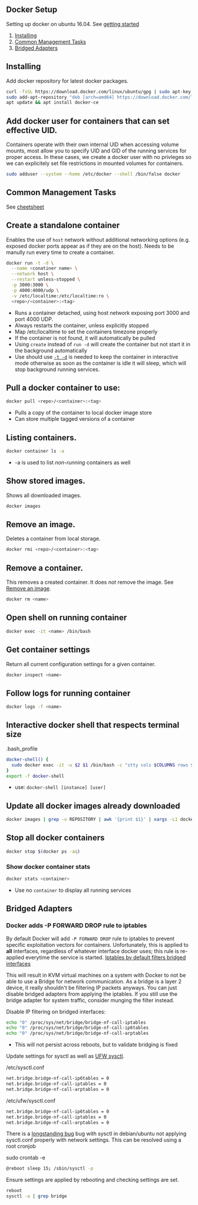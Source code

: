 Docker Setup
------------
Setting up docker on ubuntu 16.04. See [getting started][1]

1. [Installing](#installing)
1. [Common Management Tasks](#common-management-tasks)
1. [Bridged Adapters](#bridged-adapters)

Installing
----------
Add docker repository for latest docker packages.
```bash
curl -fsSL https://download.docker.com/linux/ubuntu/gpg | sudo apt-key add -
sudo add-apt-repository "deb [arch=amd64] https://download.docker.com/linux/ubuntu xenial stable"
apt update && apt install docker-ce
```

## Add docker user for containers that can set effective UID.
Containers operate with their own internal UID when accessing volume mounts,
most allow you to specify UID and GID of the running services for proper access.
In these cases, we create a docker user with no privleges so we can explicitely
set file restrictions in mounted volumes for containers.

```bash
sudo adduser --system --home /etc/docker --shell /bin/false docker
```

Common Management Tasks
-----------------------
See [cheetsheet][2]

## Create a standalone container
Enables the use of `host` network without additional networking options (e.g.
exposed docker ports appear as if they are on the host). Needs to be manully run
every time to create a container.

```bash
docker run -t -d \
  --name <conatiner name> \
  --network host \
  --restart unless-stopped \
  -p 3000:3000 \
  -p 4000:4000/udp \
  -v /etc/localtime:/etc/localtime:ro \
  <repo>/<container>:<tag>
```
 * Runs a container detached, using host network exposing port 3000 and
   port 4000 UDP.
 * Always restarts the container, unless explicitly stopped
 * Map /etc/localtime to set the containers timezone properly
 * If the container is not found, it will automatically be pulled
 * Using `create` instead of `run -d` will create the container but not start it
   in the background automatically
 * Use should use [`-t -d`][3] is needed to keep the container in interactive
   mode otherwise as soon as the container is idle it will sleep, which will
   stop background running services.

## Pull a docker container to use:

```bash
docker pull <repo>/<container>:<tag>
```
 * Pulls a copy of the container to local docker image store
 * Can store multiple tagged versions of a container

## Listing containers.

```bash
docker container ls -a
```
 * -a is used to list *non-running* containers as well

## Show stored images.
Shows all downloaded images.

```bash
docker images
```

## Remove an image.
Deletes a container from local storage.

```bash
docker rmi <repo>/<container>:<tag>
```

## Remove a container.
This removes a created container. It does *not* remove the image. See [Remove
an image](#remove-an-image).

```bash
docker rm <name>
```

## Open shell on running container

```bash
docker exec -it <name> /bin/bash
```

## Get container settings
Return all current configuration settings for a given container.

```bash
docker inspect <name>
```

## Follow logs for running container

```bash
docker logs -f <name>
```

## Interactive docker shell that respects terminal size

.bash_profile
```bash
docker-shell() {
  sudo docker exec -it -u $2 $1 /bin/bash -c "stty cols $COLUMNS rows $LINES && /bin/bash";
}
export -f docker-shell
```
 * use: `docker-shell [instance] [user]`

## Update all docker images already downloaded
```bash
docker images | grep -v REPOSITORY | awk '{print $1}' | xargs -L1 docker pull
```

## Stop all docker containers
```bash
docker stop $(docker ps -aq)
```

### Show docker container stats
```bash
docker stats <container>
```
 * Use no `container` to display all running services

Bridged Adapters
----------------
### Docker adds -P FORWARD DROP rule to iptables
By default Docker will add `-P FORWARD DROP` rule to iptables to prevent
specific exploitation vectors for containers. Unfortunately, this is applied to
**all** interfaces, regardless of whatever interface docker uses; this rule is
re-applied everytime the service is started. [Iptables by default filters
bridged interfaces][7]

This will result in KVM virtual machines on a system with Docker to not be able
to use a Bridge for network communication. As a bridge is a layer 2 device, it
really shouldn't be filtering IP packets anyways. You can just disable bridged
 adapters from applying the iptables. If you still use the bridge adapter for
 system traffic, consider munging the filter instead.

Disable IP filtering on bridged interfaces:
```bash
echo "0" /proc/sys/net/bridge/bridge-nf-call-iptables
echo "0" /proc/sys/net/bridge/bridge-nf-call-ip6tables
echo "0" /proc/sys/net/bridge/bridge-nf-call-arptables
```
 * This will not persist across reboots, but to validate bridging is fixed

Update settings for sysctl as well as [UFW sysctl][7].

/etc/sysctl.conf
```bash
net.bridge.bridge-nf-call-ip6tables = 0
net.bridge.bridge-nf-call-iptables = 0
net.bridge.bridge-nf-call-arptables = 0
```

/etc/ufw/sysctl.conf
```bash
net.bridge.bridge-nf-call-ip6tables = 0
net.bridge.bridge-nf-call-iptables = 0
net.bridge.bridge-nf-call-arptables = 0
```

There is a [longstanding bug][6] bug with sysctl in debian/ubuntu not applying
sysctl.conf properly with network settings. This can be resolved using a root
cronjob

sudo crontab -e
```bash
@reboot sleep 15; /sbin/sysctl -p
```

Ensure settings are applied by rebooting and checking settings are set.
```bash
reboot
sysctl -a | grep bridge
```


[1]: https://docs.docker.com/get-started/
[2]: https://github.com/wsargent/docker-cheat-sheet
[3]: https://stackoverflow.com/questions/30209776/docker-container-will-automatically-stop-after-docker-run-d
[4]: https://stackoverflow.com/questions/38786615/docker-number-of-lines-in-terminal-changing-inside-docker/49281526#49281526
[5]: https://serverfault.com/questions/162366/iptables-bridge-and-forward-chain
[6]: https://bugs.launchpad.net/ubuntu/+source/procps/+bug/50093
[7]: https://serverfault.com/questions/431590/how-to-make-sysctl-network-bridge-settings-persist-after-a-reboot